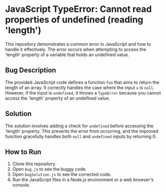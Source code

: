 # JavaScript TypeError: Cannot read properties of undefined (reading 'length')

This repository demonstrates a common error in JavaScript and how to handle it effectively. The error occurs when attempting to access the 'length' property of a variable that holds an undefined value.

## Bug Description

The provided JavaScript code defines a function `foo` that aims to return the length of an array. It correctly handles the case where the input `x` is `null`. However, if the input is `undefined`, it throws a `TypeError` because you cannot access the 'length' property of an undefined value.

## Solution

The solution involves adding a check for `undefined` before accessing the 'length' property.  This prevents the error from occurring, and the improved function gracefully handles both `null` and `undefined` inputs by returning 0.

## How to Run

1. Clone this repository.
2. Open `bug.js` to see the buggy code.
3. Open `bugSolution.js` to see the corrected code.
4. Run the JavaScript files in a Node.js environment or a web browser's console.